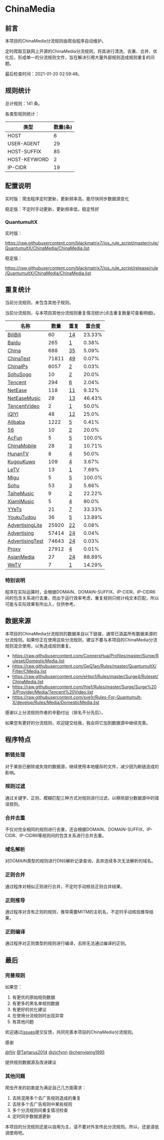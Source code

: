# ChinaMedia

## 前言

本项目的ChinaMedia分流规则由爬虫程序自动维护。

定时爬取互联网上开源的ChinaMedia分流规则，将其进行清洗、去重、合并、优化后，形成单一的分流规则文件，旨在解决引用大量外部规则造成规则重复的问题。



最后检查时间：2021-01-20 02:59:48。

## 规则统计

总计规则：141 条。

各类型规则统计：

| 类型 | 数量(条) |
| ---- | ---- |
| HOST | 6 |
| USER-AGENT | 29 |
| HOST-SUFFIX | 85 |
| HOST-KEYWORD | 2 |
| IP-CIDR | 19 |
## 配置说明

实时版：爬虫程序定时更新，更新频率高，能尽快同步数据源变化

稳定版：不定时手动更新，更新频率低，稳定性好

### QuantumultX 
实时版：

https://raw.githubusercontent.com/blackmatrix7/ios_rule_script/master/rule/QuantumultX/ChinaMedia/ChinaMedia.list

稳定版：

https://raw.githubusercontent.com/blackmatrix7/ios_rule_script/release/rule/QuantumultX/ChinaMedia/ChinaMedia.list

## 重复统计


当前分流规则，未包含其他子规则。


当前分流规则，与本项目其他分流规则重复情况统计(点击重复数量可查看明细)。



| 名称 | 数量 | 重复 | 重合度 |
| ---- | ---- | ---- | ------ |
|  [BiliBili](https://github.com/blackmatrix7/ios_rule_script/tree/master/rule/QuantumultX/BiliBili)    | 60   | [14](https://raw.githubusercontent.com/blackmatrix7/ios_rule_script/master/rule/QuantumultX/ChinaMedia/ChinaMedia_Repeat.list)   |   23.33% |
|  [Baidu](https://github.com/blackmatrix7/ios_rule_script/tree/master/rule/QuantumultX/Baidu)    | 265   | [1](https://raw.githubusercontent.com/blackmatrix7/ios_rule_script/master/rule/QuantumultX/ChinaMedia/ChinaMedia_Repeat.list)   |   0.38% |
|  [China](https://github.com/blackmatrix7/ios_rule_script/tree/master/rule/QuantumultX/China)    | 688   | [35](https://raw.githubusercontent.com/blackmatrix7/ios_rule_script/master/rule/QuantumultX/ChinaMedia/ChinaMedia_Repeat.list)   |   5.09% |
|  [ChinaTest](https://github.com/blackmatrix7/ios_rule_script/tree/master/rule/QuantumultX/ChinaTest)    | 71811   | [49](https://raw.githubusercontent.com/blackmatrix7/ios_rule_script/master/rule/QuantumultX/ChinaMedia/ChinaMedia_Repeat.list)   |   0.07% |
|  [ChinaIPs](https://github.com/blackmatrix7/ios_rule_script/tree/master/rule/QuantumultX/ChinaIPs)    | 6057   | [2](https://raw.githubusercontent.com/blackmatrix7/ios_rule_script/master/rule/QuantumultX/ChinaMedia/ChinaMedia_Repeat.list)   |   0.03% |
|  [SohuSogo](https://github.com/blackmatrix7/ios_rule_script/tree/master/rule/QuantumultX/SohuSogo)    | 10   | [2](https://raw.githubusercontent.com/blackmatrix7/ios_rule_script/master/rule/QuantumultX/ChinaMedia/ChinaMedia_Repeat.list)   |   20.0% |
|  [Tencent](https://github.com/blackmatrix7/ios_rule_script/tree/master/rule/QuantumultX/Tencent)    | 294   | [6](https://raw.githubusercontent.com/blackmatrix7/ios_rule_script/master/rule/QuantumultX/ChinaMedia/ChinaMedia_Repeat.list)   |   2.04% |
|  [NetEase](https://github.com/blackmatrix7/ios_rule_script/tree/master/rule/QuantumultX/NetEase)    | 118   | [11](https://raw.githubusercontent.com/blackmatrix7/ios_rule_script/master/rule/QuantumultX/ChinaMedia/ChinaMedia_Repeat.list)   |   9.32% |
|  [NetEaseMusic](https://github.com/blackmatrix7/ios_rule_script/tree/master/rule/QuantumultX/NetEaseMusic)    | 28   | [13](https://raw.githubusercontent.com/blackmatrix7/ios_rule_script/master/rule/QuantumultX/ChinaMedia/ChinaMedia_Repeat.list)   |   46.43% |
|  [TencentVideo](https://github.com/blackmatrix7/ios_rule_script/tree/master/rule/QuantumultX/TencentVideo)    | 2   | [1](https://raw.githubusercontent.com/blackmatrix7/ios_rule_script/master/rule/QuantumultX/ChinaMedia/ChinaMedia_Repeat.list)   |   50.0% |
|  [iQIYI](https://github.com/blackmatrix7/ios_rule_script/tree/master/rule/QuantumultX/iQIYI)    | 48   | [12](https://raw.githubusercontent.com/blackmatrix7/ios_rule_script/master/rule/QuantumultX/ChinaMedia/ChinaMedia_Repeat.list)   |   25.0% |
|  [Alibaba](https://github.com/blackmatrix7/ios_rule_script/tree/master/rule/QuantumultX/Alibaba)    | 1222   | [5](https://raw.githubusercontent.com/blackmatrix7/ios_rule_script/master/rule/QuantumultX/ChinaMedia/ChinaMedia_Repeat.list)   |   0.41% |
|  [56](https://github.com/blackmatrix7/ios_rule_script/tree/master/rule/QuantumultX/56)    | 10   | [2](https://raw.githubusercontent.com/blackmatrix7/ios_rule_script/master/rule/QuantumultX/ChinaMedia/ChinaMedia_Repeat.list)   |   20.0% |
|  [AcFun](https://github.com/blackmatrix7/ios_rule_script/tree/master/rule/QuantumultX/AcFun)    | 5   | [5](https://raw.githubusercontent.com/blackmatrix7/ios_rule_script/master/rule/QuantumultX/ChinaMedia/ChinaMedia_Repeat.list)   |   100.0% |
|  [ChinaMobile](https://github.com/blackmatrix7/ios_rule_script/tree/master/rule/QuantumultX/ChinaMobile)    | 28   | [3](https://raw.githubusercontent.com/blackmatrix7/ios_rule_script/master/rule/QuantumultX/ChinaMedia/ChinaMedia_Repeat.list)   |   10.71% |
|  [HunanTV](https://github.com/blackmatrix7/ios_rule_script/tree/master/rule/QuantumultX/HunanTV)    | 8   | [4](https://raw.githubusercontent.com/blackmatrix7/ios_rule_script/master/rule/QuantumultX/ChinaMedia/ChinaMedia_Repeat.list)   |   50.0% |
|  [KugouKuwo](https://github.com/blackmatrix7/ios_rule_script/tree/master/rule/QuantumultX/KugouKuwo)    | 109   | [4](https://raw.githubusercontent.com/blackmatrix7/ios_rule_script/master/rule/QuantumultX/ChinaMedia/ChinaMedia_Repeat.list)   |   3.67% |
|  [LeTV](https://github.com/blackmatrix7/ios_rule_script/tree/master/rule/QuantumultX/LeTV)    | 13   | [1](https://raw.githubusercontent.com/blackmatrix7/ios_rule_script/master/rule/QuantumultX/ChinaMedia/ChinaMedia_Repeat.list)   |   7.69% |
|  [Migu](https://github.com/blackmatrix7/ios_rule_script/tree/master/rule/QuantumultX/Migu)    | 5   | [5](https://raw.githubusercontent.com/blackmatrix7/ios_rule_script/master/rule/QuantumultX/ChinaMedia/ChinaMedia_Repeat.list)   |   100.0% |
|  [Sohu](https://github.com/blackmatrix7/ios_rule_script/tree/master/rule/QuantumultX/Sohu)    | 53   | [3](https://raw.githubusercontent.com/blackmatrix7/ios_rule_script/master/rule/QuantumultX/ChinaMedia/ChinaMedia_Repeat.list)   |   5.66% |
|  [TaiheMusic](https://github.com/blackmatrix7/ios_rule_script/tree/master/rule/QuantumultX/TaiheMusic)    | 9   | [2](https://raw.githubusercontent.com/blackmatrix7/ios_rule_script/master/rule/QuantumultX/ChinaMedia/ChinaMedia_Repeat.list)   |   22.22% |
|  [XiamiMusic](https://github.com/blackmatrix7/ios_rule_script/tree/master/rule/QuantumultX/XiamiMusic)    | 5   | [4](https://raw.githubusercontent.com/blackmatrix7/ios_rule_script/master/rule/QuantumultX/ChinaMedia/ChinaMedia_Repeat.list)   |   80.0% |
|  [YYeTs](https://github.com/blackmatrix7/ios_rule_script/tree/master/rule/QuantumultX/YYeTs)    | 21   | [7](https://raw.githubusercontent.com/blackmatrix7/ios_rule_script/master/rule/QuantumultX/ChinaMedia/ChinaMedia_Repeat.list)   |   33.33% |
|  [YoukuTudou](https://github.com/blackmatrix7/ios_rule_script/tree/master/rule/QuantumultX/YoukuTudou)    | 36   | [5](https://raw.githubusercontent.com/blackmatrix7/ios_rule_script/master/rule/QuantumultX/ChinaMedia/ChinaMedia_Repeat.list)   |   13.89% |
|  [AdvertisingLite](https://github.com/blackmatrix7/ios_rule_script/tree/master/rule/QuantumultX/AdvertisingLite)    | 25920   | [22](https://raw.githubusercontent.com/blackmatrix7/ios_rule_script/master/rule/QuantumultX/ChinaMedia/ChinaMedia_Repeat.list)   |   0.08% |
|  [Advertising](https://github.com/blackmatrix7/ios_rule_script/tree/master/rule/QuantumultX/Advertising)    | 57414   | [24](https://raw.githubusercontent.com/blackmatrix7/ios_rule_script/master/rule/QuantumultX/ChinaMedia/ChinaMedia_Repeat.list)   |   0.04% |
|  [AdvertisingTest](https://github.com/blackmatrix7/ios_rule_script/tree/master/rule/QuantumultX/AdvertisingTest)    | 74643   | [24](https://raw.githubusercontent.com/blackmatrix7/ios_rule_script/master/rule/QuantumultX/ChinaMedia/ChinaMedia_Repeat.list)   |   0.03% |
|  [Proxy](https://github.com/blackmatrix7/ios_rule_script/tree/master/rule/QuantumultX/Proxy)    | 27912   | [4](https://raw.githubusercontent.com/blackmatrix7/ios_rule_script/master/rule/QuantumultX/ChinaMedia/ChinaMedia_Repeat.list)   |   0.01% |
|  [AsianMedia](https://github.com/blackmatrix7/ios_rule_script/tree/master/rule/QuantumultX/AsianMedia)    | 27   | [24](https://raw.githubusercontent.com/blackmatrix7/ios_rule_script/master/rule/QuantumultX/ChinaMedia/ChinaMedia_Repeat.list)   |   88.89% |
|  [WeTV](https://github.com/blackmatrix7/ios_rule_script/tree/master/rule/QuantumultX/WeTV)    | 7   | [1](https://raw.githubusercontent.com/blackmatrix7/ios_rule_script/master/rule/QuantumultX/ChinaMedia/ChinaMedia_Repeat.list)   |   14.29% |
### 特别说明
程序在实际运算时，会根据DOMAIN、DOMAIN-SUFFIX、IP-CIDR、IP-CIDR6间的包含关系进行去重，而出于运行效率考虑，重复规则只统计纯文本匹配，所以可能与实际效果有所出入，仅供参考。

## 数据来源

本项目的ChinaMedia分流规则的数据来自以下链接，通常已涵盖所有数据来源的分流规则。如果你正在使用这些分流规则，建议不要与本项目的ChinaMedia分流规则混合使用，以免造成规则重复。

- https://raw.githubusercontent.com/ConnersHua/Profiles/master/Surge/Ruleset/DomesticMedia.list
- https://raw.githubusercontent.com/GeQ1an/Rules/master/QuantumultX/Filter/CMedia.list
- https://raw.githubusercontent.com/eHpo1/Rules/master/Surge4/Ruleset/ChinaMedia.list
- https://raw.githubusercontent.com/lhie1/Rules/master/Surge/Surge%203/Provider/Media/Tencent%20Video.list
- https://raw.githubusercontent.com/sve1r/Rules-For-Quantumult-X/develop/Rules/Media/DomesticMedia.list


感谢以上分流规则作者的辛勤付出（排名不分先后）。

如果您有更好的分流规则，欢迎提交给我，我会将它加到数据源中继续完善。

## 程序特点

### 断链处理

对于某些已删除或失效的数据源，继续使用本地缓存的文件，减少因为断链造成的影响。

### 规则过滤

通过关键字、正则、模糊匹配三种方式对规则进行过滤，以移除部分数据源中的错误规则。

### 合并去重

不仅对完全相同的规则进行去重，还会根据DOMAIN、DOMAIN-SUFFIX、IP-CIDR、IP-CIDR6等规则间的包含关系进行合并去重。

### 域名解析

对DOMAIN类型的规则进行DNS解析记录查询，丢弃连续多次无法解析的域名。

### 正则合并

通过程序对相似正则进行合并，不定时手动核验正则合并结果。

### 正则推导

通过程序对含有正则的规则，推导需要MITM的主机名，不定时手动核验推导结果。

### 正则编译

通过程序对正则类型的规则进行编译，去除无法通过编译的正则。

## 最后

### 完善规则

如果您：

1. 有更优的原始规则数据
2. 有更多的黑名单规则数据
3. 有更好的优化建议
4. 在使用分流规则时出现异常
5. 有其他问题

欢迎通过[issues](https://github.com/blackmatrix7/ios_rule_script/issues/new)提交反馈，共同完善本项目的ChinaMedia分流规则。

感谢

[@fiiir](https://github.com/fiiir) [@Tartarus2014](https://github.com/Tartarus2014) [@zjcfynn](https://github.com/zjcfynn) [@chenyiping1995](https://github.com/chenyiping1995) 

提供规则数据源及改进建议

### 其他问题

爬虫开发的初衷是为满足自己几方面需求：

1. 去除混用多个去广告规则造成的重复
2. 去除多个去广告规则中某些规则
3. 多个分流规则间重复情况检查
4. 定时同步数据源更新

本项目的分流规则还是以自用为主，请不要对外宣传此分流规则。所以，还是请低调使用吧。